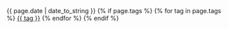 <div class="meta_wrapper">
  <span class="post-date">{{ page.date | date_to_string }}</span>
  {% if page.tags %}
  {% for tag in page.tags %}
    <a href="{{ site.baseurl }}{{ site.tag_page }}#{{ tag | slugify }}" class="post-tag">{{ tag }}</a>
  {% endfor %}
  {% endif %}
<div class="meta_wrapper">